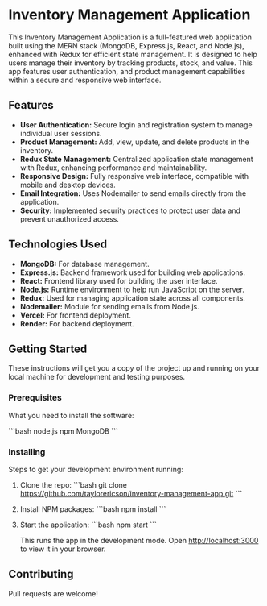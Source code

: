 # Inventory Management Application

This Inventory Management Application is a full-featured web application built using the MERN stack (MongoDB, Express.js, React, and Node.js), enhanced with Redux for efficient state management. It is designed to help users manage their inventory by tracking products, stock, and value. This app features user authentication, and product management capabilities within a secure and responsive web interface.

## Features

- **User Authentication:** Secure login and registration system to manage individual user sessions.
- **Product Management:** Add, view, update, and delete products in the inventory.
- **Redux State Management:** Centralized application state management with Redux, enhancing performance and maintainability.
- **Responsive Design:** Fully responsive web interface, compatible with mobile and desktop devices.
- **Email Integration:** Uses Nodemailer to send emails directly from the application.
- **Security:** Implemented security practices to protect user data and prevent unauthorized access.

## Technologies Used

- **MongoDB:** For database management.
- **Express.js:** Backend framework used for building web applications.
- **React:** Frontend library used for building the user interface.
- **Node.js:** Runtime environment to help run JavaScript on the server.
- **Redux:** Used for managing application state across all components.
- **Nodemailer:** Module for sending emails from Node.js.
- **Vercel:** For frontend deployment.
- **Render:** For backend deployment.

## Getting Started

These instructions will get you a copy of the project up and running on your local machine for development and testing purposes.

### Prerequisites

What you need to install the software:

\`\`\`bash
node.js
npm
MongoDB
\`\`\`

### Installing

Steps to get your development environment running:

1. Clone the repo:
   \`\`\`bash
   git clone https://github.com/taylorericson/inventory-management-app.git
   \`\`\`
2. Install NPM packages:
   \`\`\`bash
   npm install
   \`\`\`
3. Start the application:
   \`\`\`bash
   npm start
   \`\`\`

   This runs the app in the development mode. Open [http://localhost:3000](http://localhost:3000) to view it in your browser.

## Contributing

Pull requests are welcome! 
